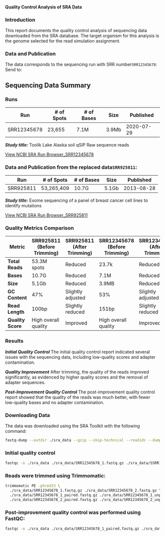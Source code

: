 
#### Quality Control Analysis of SRA Data


### Introduction
This report documents the quality control analysis of sequencing data downloaded from the SRA database. The target organism for this analysis is the genome selected for the read simulation assignment.

### Data and Publication
The data corresponds to the sequencing run with SRR number`SRR12345678`: 
Send to:


## Sequencing Data Summary

### Runs

| Run         | # of Spots | # of Bases | Size  | Published   |
|-------------|------------|------------|-------|-------------|
| SRR12345678 | 23,655     | 7.1M       | 3.9Mb | 2020-07-29  |
***Study title:***
Toolik Lake Alaska soil qSIP Raw sequence reads

[View NCBI SRA Run Browser_SRR12345678](https://trace.ncbi.nlm.nih.gov/Traces/?view=run_browser&acc=SRR12345678&display=metadata)		

### Data and Publication from the replaced data`SRR925811`: 


| Run         | # of Spots | # of Bases | Size  | Published   |
|-------------|------------|------------|-------|-------------|
| SRR925811   | 53,265,409 | 10.7G      | 5.1Gb | 2013-08-28  |
***Study title:***
Exome sequencing of a panel of breast cancer cell lines to identify mutations

[View NCBI SRA Run Browser_SRR925811](https://trace.ncbi.nlm.nih.gov/Traces/?view=run_browser&acc=SRR925811&display=metadata)

### Quality Metrics Comparison
| **Metric**       | **SRR925811 (Before Trimming)** | **SRR925811 (After Trimming)** | **SRR12345678 (Before Trimming)** | **SRR12345678 (After Trimming)** |
|------------------|---------------------------------|--------------------------------|-----------------------------------|----------------------------------|
| **Total Reads**  | 53.3M spots                     | Reduced                        | 23.7k                             | Reduced                          |
| **Bases**        | 10.7G                           | Reduced                        | 7.1M                              | Reduced                          |
| **Size**         | 5.1Gb                           | Reduced                        | 3.9MB                             | Reduced                          |
| **GC Content**   | 47%                             | Slightly adjusted              | 53%                               | Slightly adjusted                |
| **Read Length**  | 100bp                           | Slightly reduced               | 151bp                             | Slightly reduced                 |
| **Quality Score**| High overall quality            | Improved                       | High overall quality              | Improved                         |
### Results

***Initial Quality Control***
The initial quality control report indicated several issues with the sequencing data, including low-quality scores and adapter contamination.

***Quality Improvement***
After trimming, the quality of the reads improved significantly, as evidenced by higher quality scores and the removal of adapter sequences.

***Post-Improvement Quality Control***
The post-improvement quality control report showed that the quality of the reads was much better, with fewer low-quality bases and no adapter contamination. 

### Downloading Data
The data was downloaded using the SRA Toolkit with the following command:
```bash
fastq-dump --outdir ./sra_data --gzip --skip-technical --readids --dumpbase --split-files --clip SRR12345678
```  
### Initial quality control 
```bash
fastqc -o ./sra_data ./sra_data/SRR12345678_1.fastq.gz ./sra_data/SSRR12345678_2.fastq.gz
```


### Reads were trimmed using Trimmomatic:
```bash
trimmomatic PE -phred33 \
  ./sra_data/SRR12345678_1.fastq.gz ./sra_data/SRR12345678_2.fastq.gz \
  ./sra_data/SRR12345678_1_paired.fastq.gz ./sra_data/SRR12345678_1_unpaired.fastq.gz \
  ./sra_data/SRR12345678_2_paired.fastq.gz ./sra_data/SRR12345678_2_unpaired.fastq.gz \  ILLUMINACLIP:TruSeq3-PE.fa:2:30:10 LEADING:3 TRAILING:3 SLIDINGWINDOW:4:15 MINLEN:36
```

### Post-improvement quality control was performed using FastQC:
```bash
fastqc -o ./sra_data ./sra_data/SRR12345678_1_paired.fastq.gz ./sra_data/SRR12345678_2_paired.fastq.gz
```





